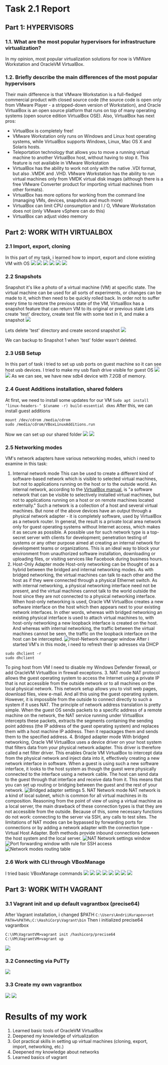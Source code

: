 # Task 2.1 Report
## Part 1: HYPERVISORS
### 1.1. What are the most popular hypervisors for infrastructure virtualization?
In my opinion, most popular virtualization solutions for now is VMWare Workstation and OracleVM VirtualBox.
### 1.2. Briefly describe the main differences of the most popular hypervisors
Their main difference is that VMware Workstation is a full-fledged commercial product with closed source code (the source code is open only from VMware Player - a stripped-down version of Workstation), and Oracle VirtualBox is an open source platform that runs on top of many operating systems (open source edition VirtualBox OSE).
Also, VirtualBox has next pros:
* VirtualBox is completely free!
* VMware Workstation only runs on Windows and Linux host operating systems, while VirtualBox supports Windows, Linux, Mac OS X and Solaris hosts.
* Teleportation technology that allows you to move a running virtual machine to another VirtualBox host, without having to stop it. This feature is not available in VMware Workstation
* VirtualBox has the ability to work not only with the native .VDI format, but also .VMDK and .VHD. VMware Workstation has the ability to run virtual machines only from VMDK virtual disk images (although there is a free VMware Converter product for importing virtual machines from other formats).
* VirtualBox has more options for working from the command line (managing VMs, devices, snapshots and much more)
* VirtualBox can limit CPU consumption and I / O, VMware Workstation does not (only VMware vSphere can do this)
* VirtualBox can adjust video memory
## Part 2: WORK WITH VIRTUALBOX
### 2.1 Import, export, cloning
In this part of my task, i learned how to import, export and clone existing VM with OS 
![](Screenshots/Screen1.png)
![](Screenshots/Screen2.png)
![](Screenshots/Screen3.png)
![](Screenshots/Screen4.png)
![](Screenshots/Screen5.png)
![](Screenshots/Screen6.png) 
### 2.2 Snapshots
Snapshot it's like a photo of a virtual machine (VM) at specific state. The virtual machine can be used for all sorts of experiments, or changes can be made to it, which then need to be quickly rolled back. In order not to suffer every time to restore the previous state of the VM, VirtualBox has a snapshot feature that can return VM to its original or previous state
Lets create 'test' directory, create test file with some text in it, and make a snapshot
![](Screenshots/Screen7.png)

Lets delete 'test' directory and create second snapshot
![](Screenshots/Screen8.png)

We can backup to Snapshot 1 when 'test' folder wasn't deleted.
### 2.3 USB Setup
In this part of task i tried to set up usb ports on guest machine so it can see host usb devices. I tried to make my usb flash drive visible for guest OS
![](Screenshots/Screen9.png)
![](Screenshots/Screen10.png)
As we can see, we have new sdb4 device with 7.2GB of memory.
### 2.4 Guest Additions installation, shared folders
At first, we need to install some updates for our VM
`Sudo apt install ‘linux-headers-‘ $(uname -r) build-essential dkms`
After this, we can install guest additions
```
mount /dev/cdrom /media/cdrom
sudo /media/cdrom/VBoxLinuxAdditions.run
```
Now we can set up our shared folder
![](Screenshots/Screen11.png)
![](Screenshots/Screen12.png)
### 2.5 Networking modes
VM's network adapters have various networking modes, which i need to examine in this task:
1. Internal network mode
This can be used to create a different kind of software-based network which is visible to selected virtual machines, but not to applications running on the host or to the outside world.
An internal network, according to the [VirtualBox manual](https://www.virtualbox.org/manual/ch06.html), is "a software network that can be visible to selectively installed virtual machines, but not to applications running on a host or on remote machines located externally." Such a network is a collection of a host and several virtual machines. But none of the above devices have an output through a physical network adapter - it is completely software, used by VirtualBox as a network router. In general, the result is a private local area network only for guest operating systems without Internet access, which makes it as secure as possible. A possible use for such network type is a top-secret server with clients for development; penetration testing of systems or any other purpose aimed at creating an internal network for development teams or organizations. This is an ideal way to block your environment from unauthorized software installation, downloading or uploading files, or visiting services like Facebook during business hours.
2. Host-Only Adapter mode
Host-only networking can be thought of as a hybrid between the bridged and internal networking modes. As with bridged networking, the virtual machines can talk to each other and the host as if they were connected through a physical Ethernet switch. As with internal networking, a physical networking interface need not be present, and the virtual machines cannot talk to the world outside the host since they are not connected to a physical networking interface.
When host-only networking is used, Oracle VM VirtualBox creates a new software interface on the host which then appears next to your existing network interfaces. In other words, whereas with bridged networking an existing physical interface is used to attach virtual machines to, with host-only networking a new loopback interface is created on the host. And whereas with internal networking, the traffic between the virtual machines cannot be seen, the traffic on the loopback interface on the host can be intercepted.
![Host-Network manager window](Screenshots/Screen13.png)
After i started VM's in this mode, i need to refresh their ip adresses via DHCP
```
sudo dhclient -r
sudo dhclient 
```
To ping host from VM I need to disable my Windows Defender firewall, or add OracleVM VirtualBox in firewall exceptions.
3. NAT mode
NAT protocol allows the guest operating system to access the Internet using a private IP that is not accessible from the outside network or to all machines on the local physical network. This network setup allows you to visit web pages, download files, view e-mail. And all this using the guest operating system. However, it is impossible from the outside to connect directly to such a system if it uses NAT.
The principle of network address translation is pretty simple. When the guest OS sends packets to a specific address of a remote machine on the network, the NAT service running under VirtualBox intercepts these packets, extracts the segments containing the sending point address (the IP address of the guest operating system) and replaces them with a host machine IP address. Then it repackages them and sends them to the specified address.
4. Bridged adapter mode
With bridged networking, Oracle VM VirtualBox uses a device driver on your host system that filters data from your physical network adapter. This driver is therefore called a net filter driver. This enables Oracle VM VirtualBox to intercept data from the physical network and inject data into it, effectively creating a new network interface in software. When a guest is using such a new software interface, it looks to the host system as though the guest were physically connected to the interface using a network cable. The host can send data to the guest through that interface and receive data from it. This means that you can set up routing or bridging between the guest and the rest of your network.
![Bridged adapter settings](Screenshots/Screen14.png)
5. NAT Network mode
NAT network is a kind of local subnet, which is common for all virtual machines in its composition.
Reasoning from the point of view of using a virtual machine as a local server, the main drawback of these connection types is that they are not accessible from the outside. Because of this, some necessary functions do not work: connecting to the server via SSH, any calls to test sites.
The limitations of NAT modes can be bypassed by forwarding ports for connections or by adding a network adapter with the connection type - Virtual Host Adapter. Both methods provide inbound connections between the host system and the local server.
![NAT Network settings window](Screenshots/Screen15.png)
![Port forwarding window with rule for SSH access](Screenshots/Screen16.png)
![Network modes routing table](Screenshots/Screen17.png)
### 2.6 Work with CLI through VBoxManage
I tried basic VBoxManage commands
![](Screenshots/Screen18.png)
![](Screenshots/Screen19.png)
![](Screenshots/Screen20.png)
![](Screenshots/Screen21.png)
![](Screenshots/Screen22.png)
![](Screenshots/Screen23.png)
![](Screenshots/Screen24.png)
![](Screenshots/Screen25.png)
## Part 3: WORK WITH VAGRANT
### 3.1 Vagrant init and up default vagrantbox (precise64)
After Vagrant installation, i changed $PATH
`C:\Users\AndriiKurapov>set PATH=%PATH%;C:\HashiCorp\Vagrant\bin`
Then i initialized precise64 vagrantbox
```
C:\VM\VagrantVM>vagrant init /hashicorp/precise64
C:\VM\VagramtVM>vagrant up
```
![](Screenshots/Screen26.png)
### 3.2 Connecting via PuTTy
![](Screenshots/Screen27.png)
### 3.3 Create my own vagrantbox
![](Screenshots/Screen28.png)
![](Screenshots/Screen29.png)
# Results of my work
1. Learned basic tools of OracleVM VirtualBox
2. Deepened my knowledge of virtualization
3. Got practical skills in setting up virtual machines (cloning, export, import, networking, etc.)
4. Deepened my knowledge about networks
5. Learned basics of vagrant
